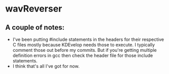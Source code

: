 # wavReverser

## A couple of notes:

- I've been putting #include statements in the headers for their respective C files mostly because KDEvelop needs those to execute. I typically comment those out before my commits. But if you're getting multiple definition errors in gcc then check the header file for those include statements.
- I think that's all I've got for now.
